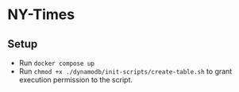 # NY-Times 

## Setup

* Run `docker compose up`
* Run `chmod +x ./dynamodb/init-scripts/create-table.sh` to grant execution permission to the script.
